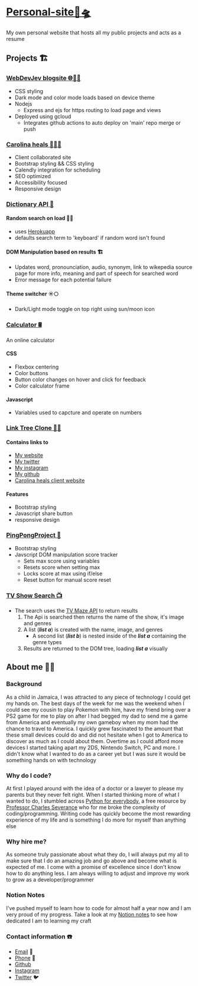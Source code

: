 # [Personal-site🐙🛸](https://web-dev-jev-blogsite.ue.r.appspot.com)

My own personal website that hosts all my public projects and acts as a resume  

## Projects  🏗️

### [WebDevJev blogsite 🌐✍🏾](https://arboreal-vector-385620.ue.r.appspot.com/)

- CSS styling
- Dark mode and color mode loads based on device theme
- Nodejs
  - Express and ejs for https routing to load page and views
- Deployed using gcloud
  - Integrates github actions to auto deploy on 'main' repo merge or push  

### [Carolina heals 🧘🏼‍♀️](https://www.carolinaheals.com/)  

- Client collaborated site
- Bootstrap styling && CSS styling
- Calendly integration for scheduling
- SEO optimized
- Accessibility focused
- Responsive design  

### [Dictionary API  📖](https://jevonthompsonx.github.io/DictionaryAPI/)

#### Random search on load 🔀🔎

- uses [Herokuapp](https://random-word-api.herokuapp.com/word)
- defaults search term to 'keyboard' if random word isn't found

#### DOM Manipulation based on results 🏗️

- Updates word, pronounciation, audio, synonym, link to wikepedia source page for more info, meaning and part of speech for searched word
- Error message for each potential failure

#### Theme switcher ☀️🌕

- Dark/Light mode toggle on top right using sun/moon icon

### [Calculator 🖩](https://jevonthompsonx.github.io/calculator/)  

 An online calculator

#### CSS  

- Flexbox centering  
- Color buttons
- Button color changes on hover and click for feedback  
- Color calculator frame  

#### Javascript

- Variables used to capcture and operate on numbers  

### [Link Tree Clone 🔗🌐](https://jevonthompsonx.github.io/LinkTree-Clone/)

#### Contains links to

- [My website](https://web-dev-jev-blogsite.ue.r.appspot.com/)
- [My twitter](https://twitter.com/JevonThompson12)
- [My instagram](https://www.instagram.com/jevonxt/)
- [My github](https://github.com/JevonThompsonx?tab=repositories)
- [Carolina heals client website](https://www.carolinaheals.com)

#### Features  

- Bootstrap styling
- Javascript share button
- responsive design

### [PingPongProject  🏓](https://jevonthompsonx.github.io/PingPongProject/)  

- Bootstrap styling  
- Javscript DOM manipulation score tracker
  - Sets max score using variables
  - Resets score when setting max
  - Locks score at max using if/else
  - Reset button for manual score reset  

### [TV Show Search  📺](https://jevonthompsonx.github.io/TV-Show-Search/)

- The search uses the [TV Maze API](https://www.tvmaze.com) to return results  
     1. The Api is searched then returns the name of the show, it's image and genres
     2. A list (***list a***) is created with the name, image, and genres  
         - A second list (***list b***) is nested inside of the ***list a*** containing the genre types
     3. Results are returned to the DOM tree, loading ***list a*** visually
  
## About me 👨‍💻

### Background

As a child in Jamaica, I was attracted to any piece of technology I could get my hands on. The best days
of the week for me was the weekend when I could see my cousin to play Pokemon with him, have my friend
bring over a PS2 game for me to play on after I had begged my dad to send me a game from America and
eventually my own gameboy when my mom had the chance to travel to America. I quickly grew fascinated to
the amount that these small devices could do and did not hesitate when I got to America to discover as
much as I could about them. Overtime as I could afford more devices I started taking apart my 2DS,
Nintendo Switch, PC and more. I didn't know what I wanted to do as a career yet but I was sure it would
be something hands on with technology

### Why do I code?

At first I played around with the idea of a doctor or a lawyer to please my parents but they never felt
right. When I started thinking more of what I wanted to do, I stumbled across [Python for everybody](https://www.py4e.com), a free resource by
[Professor Charles Severance](https://www.dr-chuck.com "Link to Professor Severance's personal page") who
for me broke the complexity of coding/programming. Writing code has quickly become the most rewarding
experience of my life and is something I do more for myself than anything else

### Why hire me?

As someone truly passionate about what they do, I will always put my all to make sure that I do an
amazing job and go above and become what is expected of me. I come with a promise of excellence since I
don't know how to do anything less. I am always willing to adjust and improve my work to grow as a
developer/programmer

### Notion Notes

I've pushed myself to learn how to code for almost half a year now and I am very proud of my progress.
Take a look at my [Notion notes](https://jthompsonx.notion.site/5a2c7eccfe684d76b6f1c05ac2767d37?v=86ef74930e3140cb8f4f3cd49d14ef84)  to see
how dedicated I am to learning my craft

### Contact information ☎️

- [Email](webdevjev@gmail.com 'My email: webdevjev@gmail.com')  📧
- [Phone](561-536-8248 'My phone number: 561-536-8248')  📱
- [Github](https://github.com/JevonThompsonx 'Link to my github')  
- [Instagram](https://www.instagram.com/jevonxt/ 'Link to my instagram')  
- [Twitter](https://twitter.com/JevonThompson12 'Link to my twitter')  🐦
